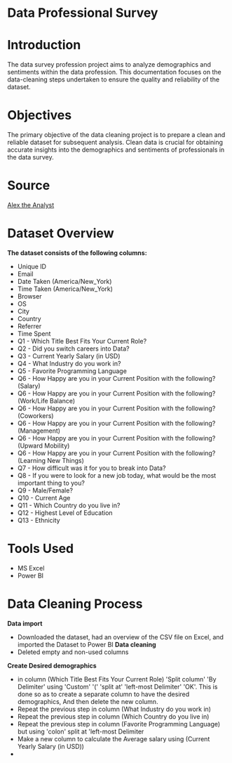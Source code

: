 # Data Professional Survey

# Introduction
The data survey profession project aims to analyze demographics and sentiments within the data profession. This documentation focuses on the data-cleaning steps undertaken to ensure the quality and reliability of the dataset.

# Objectives
The primary objective of the data cleaning project is to prepare a clean and reliable dataset for subsequent analysis. Clean data is crucial for obtaining accurate insights into the demographics and sentiments of professionals in the data survey.

# Source
[Alex the Analyst](https://youtu.be/pixlHHe_lNQ?si=DfS4Po51BdKNkLNB)

# Dataset Overview
**The dataset consists of the following columns:**
* Unique ID
* Email
* Date Taken (America/New_York)
* Time Taken (America/New_York)
* Browser
* OS
* City
* Country
* Referrer
* Time Spent
* Q1 - Which Title Best Fits Your Current Role?
* Q2 - Did you switch careers into Data?
* Q3 - Current Yearly Salary (in USD)
* Q4 - What Industry do you work in?
* Q5 - Favorite Programming Language
* Q6 - How Happy are you in your Current Position with the following? (Salary)
* Q6 - How Happy are you in your Current Position with the following? (Work/Life Balance)
* Q6 - How Happy are you in your Current Position with the following? (Coworkers)
* Q6 - How Happy are you in your Current Position with the following? (Management)
* Q6 - How Happy are you in your Current Position with the following? (Upward Mobility)
* Q6 - How Happy are you in your Current Position with the following? (Learning New Things)
* Q7 - How difficult was it for you to break into Data?
* Q8 - If you were to look for a new job today, what would be the most important thing to you?
* Q9 - Male/Female?
* Q10 - Current Age
* Q11 - Which Country do you live in?
* Q12 - Highest Level of Education
* Q13 - Ethnicity

# Tools Used
* MS Excel
* Power BI

# Data Cleaning Process
**Data import**
* Downloaded the dataset, had an overview of the CSV file on Excel, and imported the Dataset to Power BI
**Data cleaning**
* Deleted empty  and non-used columns
  
**Create Desired demographics** 
* in column (Which Title Best Fits Your Current Role) 'Split column' 'By Delimiter' using 'Custom' '(' 'split at' 'left-most Delimiter' 'OK'. This is done so as to create a separate column  to have the  desired demographics, And then delete the new column.
* Repeat the previous step in column (What Industry do you work in) 
* Repeat the previous step in column (Which Country do you live in)
* Repeat the previous step in column (Favorite Programming Language) but using 'colon' split at 'left-most Delimiter
* Make a new column to calculate the Average salary using (Current Yearly Salary (in USD))
* 


